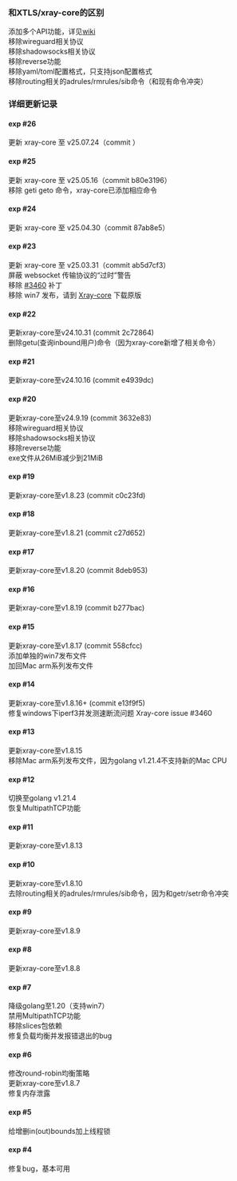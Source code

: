 ### 和XTLS/xray-core的区别
添加多个API功能，详见[wiki](https://github.com/vrnobody/xraye/wiki)  
移除wireguard相关协议  
移除shadowsocks相关协议  
移除reverse功能  
移除yaml/toml配置格式，只支持json配置格式  
移除routing相关的adrules/rmrules/sib命令（和现有命令冲突）  

### 详细更新记录

#### exp #26
更新 xray-core 至 v25.07.24（commit ）  

#### exp #25
更新 xray-core 至 v25.05.16（commit b80e3196）  
移除 geti geto 命令，xray-core已添加相应命令  

#### exp #24
更新 xray-core 至 v25.04.30（commit 87ab8e5）  

#### exp #23
更新 xray-core 至 v25.03.31（commit ab5d7cf3）  
屏蔽 websocket 传输协议的“过时”警告  
移除 [#3460](https://github.com/XTLS/Xray-core/issues/3460) 补丁  
移除 win7 发布，请到 [Xray-core](https://github.com/XTLS/Xray-core) 下载原版  

#### exp #22
更新xray-core至v24.10.31 (commit 2c72864)  
删除getu(查询inbound用户)命令（因为xray-core新增了相关命令）  

#### exp #21
更新xray-core至v24.10.16 (commit e4939dc)  

#### exp #20
更新xray-core至v24.9.19 (commit 3632e83)  
移除wireguard相关协议  
移除shadowsocks相关协议  
移除reverse功能  
exe文件从26MiB减少到21MiB  

#### exp #19
更新xray-core至v1.8.23 (commit c0c23fd)  

#### exp #18
更新xray-core至v1.8.21 (commit c27d652)  

#### exp #17
更新xray-core至v1.8.20 (commit 8deb953)  

#### exp #16
更新xray-core至v1.8.19 (commit b277bac)  

#### exp #15
更新xray-core至v1.8.17 (commit 558cfcc)  
添加单独的win7发布文件  
加回Mac arm系列发布文件  

#### exp #14
更新xray-core至v1.8.16+ (commit e13f9f5)  
修复windows下iperf3并发测速断流问题 Xray-core issue #3460  

#### exp #13
更新xray-core至v1.8.15  
移除Mac arm系列发布文件，因为golang v1.21.4不支持新的Mac CPU  

#### exp #12
切换至golang v1.21.4  
恢复MultipathTCP功能  

#### exp #11
更新xray-core至v1.8.13  

#### exp #10
更新xray-core至v1.8.10  
去除routing相关的adrules/rmrules/sib命令，因为和getr/setr命令冲突  

#### exp #9
更新xray-core至v1.8.9  

#### exp #8
更新xray-core至v1.8.8  

#### exp #7
降级golang至1.20（支持win7）  
禁用MultipathTCP功能  
移除slices包依赖  
修复负载均衡并发报错退出的bug  

#### exp #6
修改round-robin均衡策略  
更新xray-core至v1.8.7  
修复内存泄露  

#### exp #5
给增删in(out)bounds加上线程锁  

#### exp #4
修复bug，基本可用  
